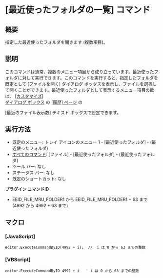 # \[最近使ったフォルダの一覧\] コマンド

## 概要

指定した最近使ったフォルダを開きます (複数項目)。

## 説明

このコマンドは通常、複数のメニュー項目から成り立っています。最近使ったフォルダに対して実行できます。このコマンドを実行すると、指定したフォルダを既定として
\[ファイルを開く\] ダイアログ ボックスを表示し、ファイルを選択して開くことができます。最近使ったフォルダとして表示するメニュー項目の数は、 [\[カスタマイズ\] \
ダイアログ ボックス](../../dlg/customize/index) の [\[履歴\] ページ](../../dlg/customize/history/index) の

\[最近のファイル表示数\] テキスト ボックスで設定できます。

## 実行方法

- 既定のメニュー: トレイ アイコンのメニュー 1 - \[最近使ったフォルダ\] - (最近使ったフォルダ)
- [すべてのコマンド](../../glossary/allcommands): \[ファイル\] \- \[最近使ったフォルダ\] \- (最近使ったフォルダ)
- ツール バー: なし
- ステータス バー: なし
- 既定のショートカット: なし

**プラグイン コマンドID**

- EEID\_FILE\_MRU\_FOLDER1 から EEID\_FILE\_MRU\_FOLDER1 + 63 まで (4992 から 4992 + 63
まで)

## マクロ

### \[JavaScript\]

```
editor.ExecuteCommandByID(4992 + i);  //  i は 0 から 63 までの整数
```

### \[VBScript\]

```
editor.ExecuteCommandByID 4992 + i   ' i は 0 から 63 までの整数
```
